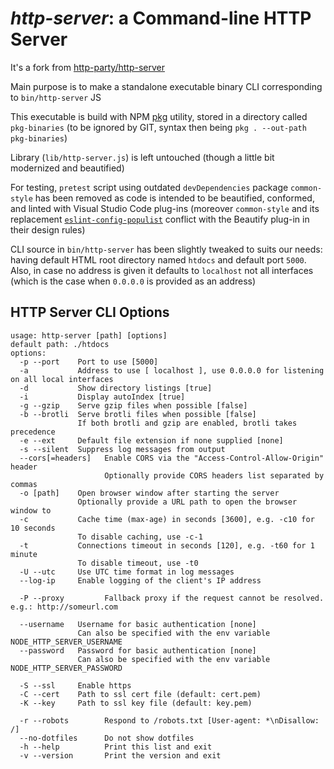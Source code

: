# *http-server*: a Command-line HTTP Server

It's a fork from [http-party/http-server](https://github.com/http-party/http-server)

Main purpose is to make a standalone executable binary CLI corresponding to `bin/http-server` JS

This executable is build with NPM [pkg](https://www.npmjs.com/package/pkg) utility, stored in a directory called `pkg-binaries` (to be ignored by GIT, syntax then being `pkg . --out-path pkg-binaries`)

Library (`lib/http-server.js`) is left untouched (though a little bit modernized and beautified)

For testing, `pretest` script using outdated `devDependencies` package `common-style` has been removed as code is intended to be beautified, conformed, and linted with Visual Studio Code plug-ins (moreover `common-style` and its replacement [`eslint-config-populist`](https://preview.npmjs.com/package/eslint-config-populist) conflict with the Beautify plug-in in their design rules)

CLI source in `bin/http-server` has been slightly tweaked to suits our needs: having default HTML root directory named `htdocs` and default port `5000`. Also, in case no address is given it defaults to `localhost` not all interfaces (which is the case when `0.0.0.0` is provided as an address)

## HTTP Server CLI Options

```
usage: http-server [path] [options]
default path: ./htdocs
options:
  -p --port    Port to use [5000]
  -a           Address to use [ localhost ], use 0.0.0.0 for listening on all local interfaces
  -d           Show directory listings [true]
  -i           Display autoIndex [true]
  -g --gzip    Serve gzip files when possible [false]
  -b --brotli  Serve brotli files when possible [false]
               If both brotli and gzip are enabled, brotli takes precedence
  -e --ext     Default file extension if none supplied [none]
  -s --silent  Suppress log messages from output
  --cors[=headers]   Enable CORS via the "Access-Control-Allow-Origin" header
                     Optionally provide CORS headers list separated by commas
  -o [path]    Open browser window after starting the server
               Optionally provide a URL path to open the browser window to
  -c           Cache time (max-age) in seconds [3600], e.g. -c10 for 10 seconds
               To disable caching, use -c-1
  -t           Connections timeout in seconds [120], e.g. -t60 for 1 minute
               To disable timeout, use -t0
  -U --utc     Use UTC time format in log messages
  --log-ip     Enable logging of the client's IP address

  -P --proxy         Fallback proxy if the request cannot be resolved. e.g.: http://someurl.com

  --username   Username for basic authentication [none]
               Can also be specified with the env variable NODE_HTTP_SERVER_USERNAME
  --password   Password for basic authentication [none]
               Can also be specified with the env variable NODE_HTTP_SERVER_PASSWORD

  -S --ssl     Enable https
  -C --cert    Path to ssl cert file (default: cert.pem)
  -K --key     Path to ssl key file (default: key.pem)

  -r --robots        Respond to /robots.txt [User-agent: *\nDisallow: /]
  --no-dotfiles      Do not show dotfiles
  -h --help          Print this list and exit
  -v --version       Print the version and exit
```

